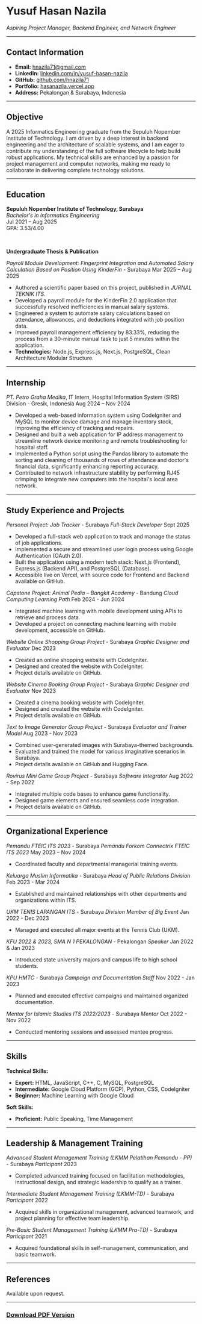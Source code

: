 # Yusuf Hasan Nazila
*Aspiring Project Manager, Backend Engineer, and Network Engineer*

---

## Contact Information
* **Email:** [hnazila71@gmail.com](mailto:hnazila71@gmail.com)
* **LinkedIn:** [linkedin.com/in/yusuf-hasan-nazila](https://linkedin.com/in/yusuf-hasan-nazila)
* **GitHub:** [github.com/hnazila71](https://github.com/hnazila71)
* **Portfolio:** [hasanazila.vercel.app](https://hasanazila.vercel.app)
* **Address:** Pekalongan & Surabaya, Indonesia

---

## Objective
A 2025 Informatics Engineering graduate from the Sepuluh Nopember Institute of Technology. I am driven by a deep interest in backend engineering and the architecture of scalable systems, and I am eager to contribute my understanding of the full software lifecycle to help build robust applications. My technical skills are enhanced by a passion for project management and computer networks, making me ready to collaborate in delivering complete technology solutions.

---

## Education
**Sepuluh Nopember Institute of Technology, Surabaya**<br>
*Bachelor's in Informatics Engineering*<br>
Jul 2021 – Aug 2025 <br>
GPA: 3.53/4.00

<br>

**Undergraduate Thesis & Publication**

*Payroll Module Development: Fingerprint Integration and Automated Salary Calculation Based on Position Using KinderFin* - Surabaya
Mar 2025 – Aug 2025
* Authored a scientific paper based on this project, published in *JURNAL TEKNIK ITS*.
* Developed a payroll module for the KinderFin 2.0 application that successfully resolved inefficiencies in manual salary systems.
* Engineered a system to automate salary calculations based on attendance, allowances, and deductions integrated with job position data.
* Improved payroll management efficiency by 83.33%, reducing the process from a 30-minute manual task to just 5 minutes within the application.
* **Technologies:** Node.js, Express.js, Next.js, PostgreSQL, Clean Architecture Modular Structure.

---

## Internship
*PT. Petro Graha Medika*, IT Intern, Hospital Information System (SIRS) Division - Gresik, Indonesia
Aug 2024 – Nov 2024
* Developed a web-based information system using CodeIgniter and MySQL to monitor device damage and manage inventory stock, improving the efficiency of tracking and repairs.
* Designed and built a web application for IP address management to streamline network device monitoring and remote troubleshooting for hospital staff.
* Implemented a Python script using the Pandas library to automate the sorting and cleaning of thousands of rows of attendance and doctor's financial data, significantly enhancing reporting accuracy.
* Contributed to network infrastructure stability by performing RJ45 crimping to integrate new computers into the hospital's local area network.

---

## Study Experience and Projects

*Personal Project: Job Tracker* - Surabaya
*Full-Stack Developer*
Sept 2025
* Developed a full-stack web application to track and manage the status of job applications.
* Implemented a secure and streamlined user login process using Google Authentication (OAuth 2.0).
* Built the application using a modern tech stack: Next.js (Frontend), Express.js (Backend API), and PostgreSQL (Database).
* Accessible live on Vercel, with source code for Frontend and Backend available on GitHub.

*Capstone Project: Animal Pedia – Bangkit Academy* - Bandung
*Cloud Computing Learning Path*
Feb 2024 - Jun 2024
* Integrated machine learning with mobile development using APIs to retrieve and process data.
* Developed a project on connecting machine learning with mobile development, accessible on GitHub.

*Website Online Shopping Group Project* - Surabaya
*Graphic Designer and Evaluator*
Dec 2023
* Created an online shopping website with CodeIgniter.
* Designed and created the website with CodeIgniter.
* Project details available on GitHub.

*Website Cinema Booking Group Project* - Surabaya
*Graphic Designer and Evaluator*
Nov 2023
* Created a cinema booking website with CodeIgniter.
* Designed and created the website with CodeIgniter.
* Project details available on GitHub.

*Text to Image Generator Group Project* - Surabaya
*Evaluator and Trainer Model*
Aug 2023 - Nov 2023
* Combined user-generated images with Surabaya-themed backgrounds.
* Evaluated and trained the model for various imaginative scenarios in Surabaya.
* Project details available on GitHub and Hugging Face.

*Rovirus Mini Game Group Project* - Surabaya
*Software Integrator*
Aug 2022 - Sep 2022
* Integrated multiple code bases to enhance game functionality.
* Designed game elements and ensured seamless code integration.
* Project details available on GitHub.

---

## Organizational Experience
*Pemandu FTEIC ITS 2023* - Surabaya
*Pemandu Forkom Connectrix FTEIC ITS 2023*
May 2023 – Nov 2024
* Coordinated faculty and departmental managerial training events.

*Keluarga Muslim Informatika* - Surabaya
*Head of Public Relations Division*
Feb 2023 - Mar 2024
* Established and maintained relationships with other departments and organizations within ITS.

*UKM TENIS LAPANGAN ITS* - Surabaya
*Division Member of Big Event*
Jan 2022 - Dec 2023
* Managed and executed all major events at the Tennis Club (UKM).

*KFU 2022 & 2023, SMA N 1 PEKALONGAN* - Pekalongan
*Speaker*
Jan 2022 & Jan 2023
* Introduced state university majors and campus life to high school students.

*KPU HMTC* - Surabaya
*Campaign and Documentation Staff*
Nov 2022 - Jan 2023
* Planned and executed effective campaigns and maintained organized documentation.

*Mentor for Islamic Studies ITS 2022/2023* - Surabaya
*Mentor*
Oct 2022 - Nov 2022
* Conducted mentoring sessions and assessed mentee progress.

---

## Skills
**Technical Skills:**
* **Expert:** HTML, JavaScript, C++, C, MySQL, PostgreSQL
* **Intermediate:** Google Cloud Platform (GCP), Python, CSS, CodeIgniter
* **Beginner:** Machine Learning with Google Cloud

**Soft Skills:**
* **Proficient:** Public Speaking, Time Management

---

## Leadership & Management Training
*Advanced Student Management Training (LKMM Pelatihan Pemandu - PP)* - Surabaya
*Participant*
2023
* Completed advanced training focused on facilitation methodologies, instructional design, and strategic leadership to qualify as a trainer.

*Intermediate Student Management Training (LKMM-TD)* - Surabaya
*Participant*
2022
* Acquired skills in organizational management, advanced teamwork, and project planning for effective team leadership.

*Pre-Basic Student Management Training (LKMM Pra-TD)* - Surabaya
*Participant*
2021
* Acquired foundational skills in self-management, communication, and basic teamwork.

---

## References
Available upon request.

---

### [Download PDF Version](https://drive.google.com/uc?export=download&id=1f1sYCZMY__ka1_wPvsNWbXypurvZnXnY)
